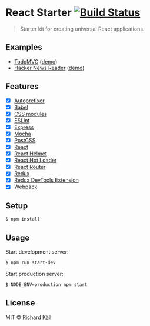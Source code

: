 # React Starter [![Build Status](https://travis-ci.org/richardkall/react-starter.svg?branch=master)](https://travis-ci.org/richardkall/react-starter)

> Starter kit for creating universal React applications.

## Examples

- [TodoMVC](https://github.com/richardkall/react-starter-todomvc) ([demo](https://react-starter-todomvc.herokuapp.com))
- [Hacker News Reader](https://github.com/richardkall/react-starter-hn) ([demo](https://react-starter-hn.herokuapp.com))

## Features

- [x] [Autoprefixer](https://github.com/postcss/autoprefixer)
- [x] [Babel](https://babeljs.io/)
- [x] [CSS modules](https://github.com/css-modules/css-modules)
- [x] [ESLint](http://eslint.org/)
- [x] [Express](http://expressjs.com/)
- [x] [Mocha](https://mochajs.org/)
- [x] [PostCSS](https://github.com/postcss/postcss)
- [x] [React](http://facebook.github.io/react/)
- [x] [React Helmet](https://github.com/nfl/react-helmet)
- [x] [React Hot Loader](https://github.com/gaearon/react-hot-loader)
- [x] [React Router](https://github.com/reactjs/react-router)
- [x] [Redux](http://redux.js.org/)
- [x] [Redux DevTools Extension](https://github.com/zalmoxisus/redux-devtools-extension)
- [x] [Webpack](https://webpack.github.io)

## Setup

```bash
$ npm install
```

## Usage

Start development server:

```bash
$ npm run start-dev
```

Start production server:

```bash
$ NODE_ENV=production npm start
```

## License

MIT © [Richard Käll](https://richardkall.se)
